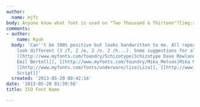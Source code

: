 ```yaml
---
author:
  name: mjfc
body: Anyone know what font is used on "Two Thousand & Thirteen"?[img:sites/default/files/old-images/font_3880.png]
comments:
- author:
    name: Ryuk
  body: 'Can''t be 100% positive but looks handwritten to me. All repeating letters
    look different (3 /T, 2 /e, 2 /n. 2 /h...). Some suggestions for alternatives:
    [[http://www.myfonts.com/foundry/Schizotype|Schizotype Dave Rowland]], [[http://www.myfonts.com/foundry/Fenotype|Fenotype
    Emil Bertell]], [[http://www.myfonts.com/foundry/Mika_Melvas|Mika Melvas]], [[http://www.myfonts.com/foundry/Eurotypo|Eurotypo]],
    [[http://www.myfonts.com/fonts/underware/liza|Liza]], [[http://www.myfonts.com/fonts/flat-it/sneaker-script|Sneaker
    Script]]'
  created: '2013-05-20 09:42:14'
date: '2013-05-20 01:39:56'
title: ISO Font Name

---
```

